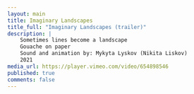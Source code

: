```yaml
---
layout: main
title: Imaginary Landscapes
title_full: "Imaginary Landscapes (trailer)"
description: |
    Sometimes lines become a landscape
    Gouache on paper
    Sound and animation by: Mykyta Lyskov (Nikita Liskov)
    2021
media_url: https://player.vimeo.com/video/654898546
published: true
comments: false
---
```


